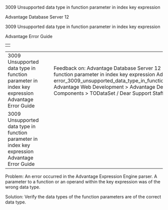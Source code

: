 3009 Unsupported data type in function parameter in index key expression




Advantage Database Server 12  

3009 Unsupported data type in function parameter in index key expression

Advantage Error Guide

|  |
| --- |
|  |

|  |  |  |  |  |
| --- | --- | --- | --- | --- |
| 3009 Unsupported data type in function parameter in index key expression  Advantage Error Guide |  |  | Feedback on: Advantage Database Server 12 - 3009 Unsupported data type in function parameter in index key expression Advantage Error Guide error\_3009\_unsupported\_data\_type\_in\_function\_parameter\_in\_index\_key\_expression Advantage Web Development > Advantage Delphi OData Client > Delphi OData Components > TODataSet / Dear Support Staff, |  |
| 3009 Unsupported data type in function parameter in index key expression  Advantage Error Guide |  |  |  |  |

Problem: An error occurred in the Advantage Expression Engine parser. A parameter to a function or an operand within the key expression was of the wrong data type.

Solution: Verify the data types of the function parameters are of the correct data type.